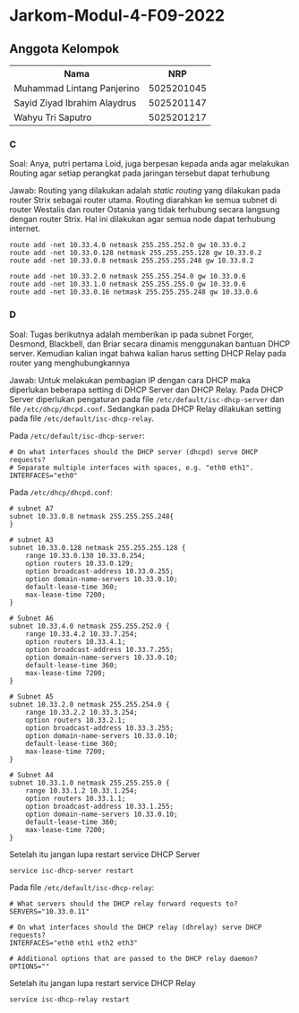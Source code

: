 # Jarkom-Modul-4-F09-2022

## Anggota Kelompok

<table>
    <tr>
	    <th>Nama</th>
        <th>NRP</th>
    </tr>
    <tr>
        <td>Muhammad Lintang Panjerino</td>
        <td>5025201045</td>
    </tr>
    <tr>
        <td>Sayid Ziyad Ibrahim Alaydrus</td>
        <td>5025201147</td>
    </tr>
    <tr>
        <td>Wahyu Tri Saputro</td>
        <td>5025201217</td>
    </tr>
<table>

### C

Soal: Anya, putri pertama Loid, juga berpesan kepada anda agar melakukan Routing agar setiap perangkat pada jaringan tersebut dapat terhubung

Jawab: Routing yang dilakukan adalah _static routing_ yang dilakukan pada router Strix sebagai router utama. Routing diarahkan ke semua subnet di router Westalis dan router Ostania yang tidak terhubung secara langsung dengan router Strix. Hal ini dilakukan agar semua node dapat terhubung internet.

```
route add -net 10.33.4.0 netmask 255.255.252.0 gw 10.33.0.2
route add -net 10.33.0.128 netmask 255.255.255.128 gw 10.33.0.2
route add -net 10.33.0.8 netmask 255.255.255.248 gw 10.33.0.2

route add -net 10.33.2.0 netmask 255.255.254.0 gw 10.33.0.6
route add -net 10.33.1.0 netmask 255.255.255.0 gw 10.33.0.6
route add -net 10.33.0.16 netmask 255.255.255.248 gw 10.33.0.6
```

### D

Soal: Tugas berikutnya adalah memberikan ip pada subnet Forger, Desmond, Blackbell, dan Briar secara dinamis menggunakan bantuan DHCP server. Kemudian kalian ingat bahwa kalian harus setting DHCP Relay pada router yang menghubungkannya

Jawab: Untuk melakukan pembagian IP dengan cara DHCP maka diperlukan beberapa setting di DHCP Server dan DHCP Relay. Pada DHCP Server diperlukan pengaturan pada file `/etc/default/isc-dhcp-server` dan file `/etc/dhcp/dhcpd.conf`. Sedangkan pada DHCP Relay dilakukan setting pada file `/etc/default/isc-dhcp-relay`.

Pada `/etc/default/isc-dhcp-server`:

```
# On what interfaces should the DHCP server (dhcpd) serve DHCP requests?
# Separate multiple interfaces with spaces, e.g. "eth0 eth1".
INTERFACES="eth0"
```

Pada `/etc/dhcp/dhcpd.conf`:

```
# subnet A7
subnet 10.33.0.8 netmask 255.255.255.248{
}

# subnet A3
subnet 10.33.0.128 netmask 255.255.255.128 {
    range 10.33.0.130 10.33.0.254;
    option routers 10.33.0.129;
    option broadcast-address 10.33.0.255;
    option domain-name-servers 10.33.0.10;
    default-lease-time 360;
    max-lease-time 7200;
}

# Subnet A6
subnet 10.33.4.0 netmask 255.255.252.0 {
    range 10.33.4.2 10.33.7.254;
    option routers 10.33.4.1;
    option broadcast-address 10.33.7.255;
    option domain-name-servers 10.33.0.10;
    default-lease-time 360;
    max-lease-time 7200;
}

# Subnet A5
subnet 10.33.2.0 netmask 255.255.254.0 {
    range 10.33.2.2 10.33.3.254;
    option routers 10.33.2.1;
    option broadcast-address 10.33.3.255;
    option domain-name-servers 10.33.0.10;
    default-lease-time 360;
    max-lease-time 7200;
}

# Subnet A4
subnet 10.33.1.0 netmask 255.255.255.0 {
    range 10.33.1.2 10.33.1.254;
    option routers 10.33.1.1;
    option broadcast-address 10.33.1.255;
    option domain-name-servers 10.33.0.10;
    default-lease-time 360;
    max-lease-time 7200;
}
```

Setelah itu jangan lupa restart service DHCP Server

```
service isc-dhcp-server restart
```

Pada file `/etc/default/isc-dhcp-relay`:

```
# What servers should the DHCP relay forward requests to?
SERVERS="10.33.0.11"

# On what interfaces should the DHCP relay (dhrelay) serve DHCP requests?
INTERFACES="eth0 eth1 eth2 eth3"

# Additional options that are passed to the DHCP relay daemon?
OPTIONS=""
```

Setelah itu jangan lupa restart service DHCP Relay

```
service isc-dhcp-relay restart
```
